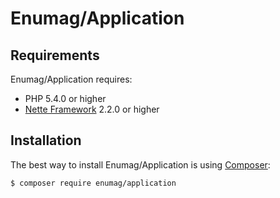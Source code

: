 # Enumag/Application


## Requirements

Enumag/Application requires:

- PHP 5.4.0 or higher
- [Nette Framework](https://github.com/nette/nette) 2.2.0 or higher


## Installation

The best way to install Enumag/Application is using [Composer](http://getcomposer.org/):

```sh
$ composer require enumag/application
```
